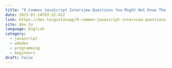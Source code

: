 ```yaml
---
title: "9 Common JavaScript Interview Questions You Might Not Know The Answer For."
date: 2023-01-14T03:32:41Z
link: https://dev.to/gustavupp/9-common-javascript-interview-questions-you-might-not-know-the-answer-for-3a8g?utm_medium=RSS&utm_source=news.12bit.vn
site: dev.to
language: English
category:
  - javascript
  - webdev
  - programming
  - beginners
draft: false
---
```

